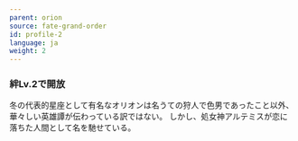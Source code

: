 ```yaml
---
parent: orion
source: fate-grand-order
id: profile-2
language: ja
weight: 2
---
```


### 絆Lv.2で開放

冬の代表的星座として有名なオリオンは名うての狩人で色男であったこと以外、華々しい英雄譚が伝わっている訳ではない。
しかし、処女神アルテミスが恋に落ちた人間として名を馳せている。
